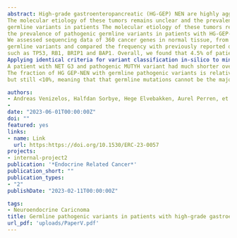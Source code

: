 ```yaml
---
abstract: High-grade gastroenteropancreatic (HG-GEP) NEN are highly aggressive cancers. 
The molecular etiology of these tumors remains unclear and the prevalence of pathogenic 
germline variants in patients The molecular etiology of these tumors remains unclear and 
the prevalence of pathogenic germline variants in patients with HG-GEP-NEN is unknown.
We assessed sequencing data of 360 cancer genes in normal tissue, from 240 patients with HG GEP-NEN; 198 patients with NEC and 42 with NET G3. Applying strict criteria, we identified pathogenic 
germline variants and compared the frequency with previously reported data from 33 different cancer types. We found a recurrent MYOC variant in 3 patients and a recurrent MUTYH variant in 2 patients, indicating that these genes may be important underlying risk factors for HG-GEP- NEN, when mutated. Further, germline variants were found in canonical tumor suppressor genes, 
such as TP53, RB1, BRIP1 and BAP1. Overall, we found that 4.5% of patients with NEC and 9.5% of patients with NET G3 carry germline pathogenic or highly likely pathogenic variants. 
Applying identical criteria for variant classification in-silico to mined data from 33 other cancer types, the median percentage of patients carrying pathogenic or highly likely pathogenic variants was 3.4% (range: 0-17%). The patients with NEC and pathogenic germline variants had a median overall survival of 9 months, similar to what is generally expected for metastatic GEP-NEC. 
A patient with NET G3 and pathogenic MUTYH variant had much shorter overall survival than expected.
The fraction of HG GEP-NEN with germline pathogenic variants is relatively high,
but still <10%, meaning that that germline mutations cannot be the major underlying cause of HG GEP-NEN.

authors:
- Andreas Venizelos, Halfdan Sorbye, Hege Elvebakken, Aurel Perren, et.al
- 
date: "2023-06-01T00:00:00Z"
doi: ""
featured: yes
links:
- name: Link
  url: https:https://doi.org/10.1530/ERC-23-0057
projects:
- internal-project2
publication: '*Endocrine Related Cancer*'
publication_short: ""
publication_types:
- "2"
publishDate: "2023-02-11T00:00:00Z"

tags:
- Neuroendocrine Caricnoma
title: Germline pathogenic variants in patients with high-grade gastroenteropancreatic neuroendocrine neoplasms
url_pdf: 'uploads/PaperV.pdf'
---
```

